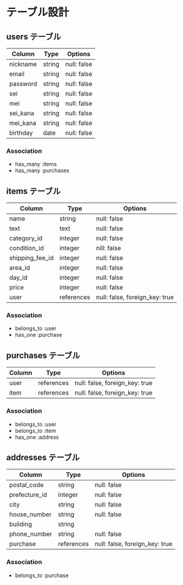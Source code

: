 # テーブル設計

## users テーブル

| Column      | Type   | Options     |
| ------      | ----   | -------     |
| nickname    | string | null: false |
| email       | string | null: false |
| password    | string | null: false |
| sei         | string | null: false |
| mei         | string | null: false |
| sei_kana    | string | null: false |
| mei_kana    | string | null: false |
| birthday    | date   | null: false |

### Association

- has_many :items
- has_many :purchases

## items テーブル

| Column          | Type        | Options                        |
| ------          | ----        | -------                        |
| name            | string      | null: false                    |
| text            | text        | null: false                    |
| category_id     | integer     | null: false                    |
| condition_id    | integer     | nill: false                    |
| shipping_fee_id | integer     | null: false                    |
| area_id         | integer     | null: false                    |
| day_id          | integer     | null: false                    |
| price           | integer     | null: false                    |
| user            | references  | null: false, foreign_key: true |

### Association

- belongs_to :user
- has_one :purchase

## purchases テーブル

| Column          | Type         | Options                     |
| ------          | ----         | -------                     |
| user            | references   | null: false, foreign_key: true |
| item            | references   | null: false, foreign_key: true |

### Association

- belongs_to :user
- belongs_to :item
- has_one :address

## addresses テーブル

| Column        | Type         | Options                        |
| ------        | ----         | -------                        |
| postal_code   | string       | null: false                    |
| prefecture_id | integer      | null: false                    |
| city          | string       | null: false                    |
| house_number  | string       | null: false                    |
| building      | string       |                                |
| phone_number  | string       | null: false                    |
| purchase      | references   | null: false, foreign_key: true |

### Association

- belongs_to :purchase